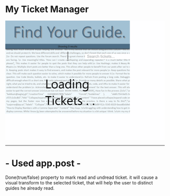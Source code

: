 # My Ticket Manager

![test](./client/ui-testing-recording.gif)

-----------------
# - Used app.post -
Done(true/false) property to mark read and undread ticket. it will cause a visual transform to the selected ticket, that will help the user to distinct guides he already read.
